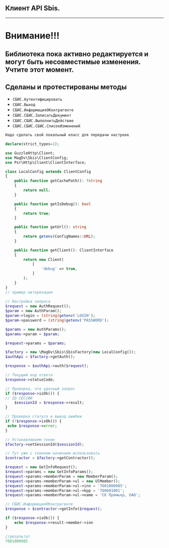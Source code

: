 ## Клиент API Sbis.

---------------------------

# Внимание!!!

## Библиотека пока активно редактируется и могут быть несовместимые изменения. Учтите этот момент.


## Сделаны и протестированы методы

- `СБИС.Аутентифицировать`
- `СБИС.Выход`
- `СБИС.ИнформацияОКонтрагенте`
- `СБИС.СБИС.ЗаписатьДокумент`
- `СБИС.СБИС.ВыполнитьДействие`
- `СБИС.СБИС.СБИС.СписокИзменений`

```php
Надо сделать свой локальный класс для передачи настроек

declare(strict_types=1);

use GuzzleHttp\Client;
use MagDv\Sbis\ClientConfig;
use Psr\Http\Client\ClientInterface;

class LocalConfig extends ClientConfig
{
    public function getCachePath(): ?string
    {
        return null;
    }

    public function getIsDebug(): bool
    {
        return true;
    }

    public function getUrl(): string
    {
        return getenv(ConfigNames::URL);
    }

    public function getClient(): ClientInterface
    {
        return new Client(
            [
                'debug' => true,
            ]
        );
    }
}
// пример авторизации
        
// Настройка запроса
$request = new AuthRequest();
$param = new AuthParam();
$param->login = (string)getenv('LOGIN');
$param->password = (string)getenv('PASSWORD');

$params = new AuthParams();
$params->param = $param;

$request->params = $params;

$factory = new \MagDv\Sbis\SbisFactory(new LocalConfig());
$authApi = $factory->getAuth();

$response = $authApi->auth($request);

// Текущий код ответа
$response->statusCode;

// Проверка, что удачный запрос
if ($response->isOk()) {
// ID СЕССИИ
    $sessionId = $response->result;
}

// Проверка статуса и вывод ошибки
if (!$response->isOk()) {
 echo $response->error;
}

// Устанавливаем токен
$factory->setSessionId($sessionId);

// Тут уже с токеном начинаем использовать
$contractor = $factory->getContractor();

$request = new GetInfoRequest();
$request->params = new GetInfoParams();
$request->params->memberParam = new MemberParam();
$request->params->memberParam->ul = new UlMember();
$request->params->memberParam->ul->inn = '7601000985';
$request->params->memberParam->ul->kpp = '760601001';
$request->params->memberParam->ul->name = 'СК Премьер, ОАО';

// СБИС.ИнформацияОКонтрагенте
$response = $contractor->getInfo($request);

if ($response->isOk()) {
    echo $response->result->member->inn
}

//результат
7601000985

```